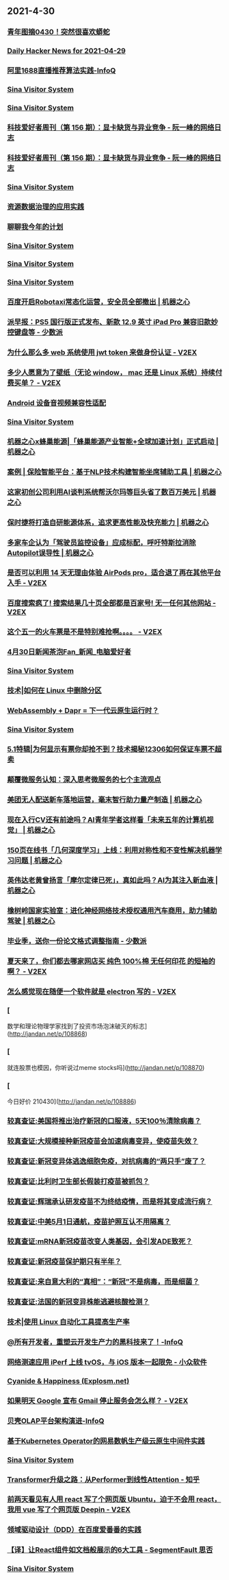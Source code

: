
## 2021-4-30

### [青年图摘0430！突然很喜欢蟒蛇](https://qingniantuzhai.com/qing-nian-tu-zhai-0430-3/)

### [Daily Hacker News for 2021-04-29](https://www.daemonology.net/hn-daily/2021-04-29.html)

### [阿里1688直播推荐算法实践-InfoQ](https://www.infoq.cn/article/ysuzR3chCEC6mSysAEJt)

### [Sina Visitor System](https://weibo.com/1715118170/KdfPDuXEQ)

### [Sina Visitor System](https://weibo.com/1715118170/KdfD11b3y)

### [科技爱好者周刊（第 156 期）：显卡缺货与异业竞争 - 阮一峰的网络日志](http://www.ruanyifeng.com/blog/2021/04/weekly-issue-156.html)

### [科技爱好者周刊（第 156 期）：显卡缺货与异业竞争 - 阮一峰的网络日志](http://www.ruanyifeng.com/blog/2021/04/_156.html)

### [Sina Visitor System](https://weibo.com/6543823943/KdgmGaYYS)

### [资源数据治理的应用实践](https://www.infoq.cn/article/f7165dfe0b4d48bf26c7a9b0b)

### [聊聊我今年的计划](https://cuijiahua.com/blog/2021/04/life-81.html)

### [Sina Visitor System](https://weibo.com/1402400261/Kdg3Fovj2)

### [Sina Visitor System](https://weibo.com/1402400261/Kdg3Aqp3p)

### [Sina Visitor System](https://weibo.com/1715118170/KdgdRvdAp)

### [百度开启Robotaxi常态化运营，安全员全部撤出 | 机器之心](https://www.jiqizhixin.com/articles/2021-04-30)

### [派早报：PS5 国行版正式发布、新款 12.9 英寸 iPad Pro 兼容旧款妙控键盘等 - 少数派](https://sspai.com/post/66370)

### [为什么那么多 web 系统使用 jwt token 来做身份认证 - V2EX](https://www.v2ex.com/t/774127)

### [多少人愿意为了壁纸（无论 window， mac 还是 Linux 系统）持续付费买单？ - V2EX](https://www.v2ex.com/t/774099)

### [Android 设备音视频兼容性适配](https://www.infoq.cn/article/3efec5be3765c1c2ea55b4fb0)

### [Sina Visitor System](https://weibo.com/1715118170/KdgCq9oJY)

### [机器之心x蜂巢能源|「蜂巢能源产业智能+全球加速计划」正式启动 | 机器之心](https://www.jiqizhixin.com/articles/2021-04-30-7)

### [案例 | 保险智能平台：基于NLP技术构建智能坐席辅助工具 | 机器之心](https://www.jiqizhixin.com/articles/2021-04-30-5)

### [这家初创公司利用AI谈判系统帮沃尔玛等巨头省了数百万美元 | 机器之心](https://www.jiqizhixin.com/articles/2021-04-30-4)

### [保时捷将打造自研能源体系，追求更高性能及快充能力 | 机器之心](https://www.jiqizhixin.com/articles/2021-04-30-3)

### [多家车企认为「驾驶员监控设备」应成标配，呼吁特斯拉消除Autopilot误导性 | 机器之心](https://www.jiqizhixin.com/articles/2021-04-30-2)

### [是否可以利用 14 天无理由体验 AirPods pro，适合退了再在其他平台入手 - V2EX](https://www.v2ex.com/t/774244)

### [百度搜索疯了! 搜索结果几十页全部都是百家号! 无一任何其他网站 - V2EX](https://www.v2ex.com/t/774118)

### [这个五一的火车票是不是特别难抢啊。。。。 - V2EX](https://www.v2ex.com/t/774086)

### [4月30日新闻茶泡Fan_新闻_电脑爱好者](https://www.cfan.com.cn/2021/0430/135103.shtml)

### [Sina Visitor System](https://weibo.com/6543823943/Kdh2uvXms)

### [技术|如何在 Linux 中删除分区](https://linux.cn/article-13346-1.html?utm_source=rss&utm_medium=rss)

### [WebAssembly + Dapr = 下一代云原生运行时？](https://www.infoq.cn/article/c085397eec5172d2c1d95de11)

### [Sina Visitor System](https://weibo.com/1715118170/Kdh0Pk0da)

### [5.1特辑|为何显示有票你却抢不到？技术揭秘12306如何保证车票不超卖](https://www.infoq.cn/article/01f936ee5d2bfc2cc4d3b5b61)

### [颠覆微服务认知：深入思考微服务的七个主流观点](https://www.infoq.cn/article/ea8b68754a242361ea9c8a866)

### [美团无人配送新车落地运营，毫末智行助力量产制造 | 机器之心](https://www.jiqizhixin.com/articles/2021-04-29-10)

### [现在入行CV还有前途吗？AI青年学者这样看「未来五年的计算机视觉」 | 机器之心](https://www.jiqizhixin.com/articles/2021-04-29-9)

### [150页在线书「几何深度学习」上线：利用对称性和不变性解决机器学习问题 | 机器之心](https://www.jiqizhixin.com/articles/2021-04-30-9)

### [英伟达老黄曾扬言「摩尔定律已死」，真如此吗？AI为其注入新血液 | 机器之心](https://www.jiqizhixin.com/articles/2021-04-30-8)

### [橡树岭国家实验室：进化神经网络技术授权通用汽车商用，助力辅助驾驶 | 机器之心](https://www.jiqizhixin.com/articles/2021-04-30-6)

### [毕业季，送你一份论文格式调整指南 - 少数派](https://sspai.com/post/66140)

### [夏天来了，你们都去哪家网店买 纯色 100%棉 无任何印花 的短袖的啊？ - V2EX](https://www.v2ex.com/t/774217)

### [怎么感觉现在随便一个软件就是 electron 写的 - V2EX](https://www.v2ex.com/t/774103)

### [
数学和理论物理学家找到了投资市场泡沫破灭的标志](http://jandan.net/p/108868)

### [
就连股票也模因，你听说过meme stocks吗](http://jandan.net/p/108870)

### [
今日好价 210430](http://jandan.net/p/108886)

### [较真查证:美国将推出治疗新冠的口服液，5天100％清除病毒？](https://vp.fact.qq.com/article?id=4ee056d43adda14abea48770767ccf0d)

### [较真查证:大规模接种新冠疫苗会加速病毒变异，使疫苗失效？](https://vp.fact.qq.com/article?id=a5fee20fee97b9099652ce5c89a2927e)

### [较真查证:新冠变异体逃逸细胞免疫，对抗病毒的“两只手”废了？](https://vp.fact.qq.com/article?id=e9bd9b4a4db72f2fd2ffff2cf6a42ba6)

### [较真查证:比利时卫生部长假装打疫苗被抓包？](https://vp.fact.qq.com/article?id=7b6f5736b8c32a360121c8c0d054d904)

### [较真查证:辉瑞承认研发疫苗不为终结疫情，而是将其变成流行病？](https://vp.fact.qq.com/article?id=00fe63d82ba01c814cd607109b722f1d)

### [较真查证:中美5月1日通航，疫苗护照互认不用隔离？](https://vp.fact.qq.com/article?id=94707041159b782ab971b93a7af5f676)

### [较真查证:mRNA新冠疫苗改变人类基因，会引发ADE致死？](https://vp.fact.qq.com/article?id=715e13df49839d1566ec7b576a6e7a49)

### [较真查证:新冠疫苗保护期只有半年？](https://vp.fact.qq.com/article?id=f223d80bd719e36b00f3d1e56354c9a3)

### [较真查证:来自意大利的“真相”：“新冠”不是病毒，而是细菌？](https://vp.fact.qq.com/article?id=c55d5a3f7418a7c767146629ddaa5451)

### [较真查证:法国的新冠变异株能逃避核酸检测？](https://vp.fact.qq.com/article?id=d3c6698eea6e9a017b49512fc5a22b34)

### [技术|使用 Linux 自动化工具提高生产率](https://linux.cn/article-13347-1.html?utm_source=rss&utm_medium=rss)

### [@所有开发者，重塑云开发生产力的黑科技来了！-InfoQ](https://www.infoq.cn/article/5JENEcRKZzL2PGtExZJw)

### [网络测速应用 iPerf 上线 tvOS，与 iOS 版本一起限免 - 小众软件](https://www.appinn.com/iperf-speed-test-tool-for-ios-and-tvos/)

### [Cyanide & Happiness (Explosm.net)](http://www.explosm.net/comics/5858/)

### [如果明天 Google 宣布 Gmail 停止服务会怎么样？ - V2EX](https://www.v2ex.com/t/774243)

### [贝壳OLAP平台架构演进-InfoQ](https://www.infoq.cn/article/QgvYuF9kL4WljIo8uFvY)

### [基于Kubernetes Operator的网易数帆生产级云原生中间件实践](https://www.infoq.cn/article/6989f2c38f3471967e50e2367)

### [Sina Visitor System](https://weibo.com/1715118170/KdhNr3wcy)

### [Transformer升级之路：从Performer到线性Attention - 知乎](https://zhuanlan.zhihu.com/p/369052186)

### [前两天看见有人用 react 写了个网页版 Ubuntu，迫于不会用 react，我用 vue 写了个网页版 Deepin - V2EX](https://www.v2ex.com/t/774285)

### [领域驱动设计（DDD）在百度爱番番的实践](https://www.infoq.cn/article/bf97ac8a495f9e8e9f8bb0d77)

### [【译】让React组件如文档般展示的6大工具 - SegmentFault 思否](https://segmentfault.com/a/1190000020249771)

### [Sina Visitor System](https://weibo.com/1715118170/KdibGyrL4)